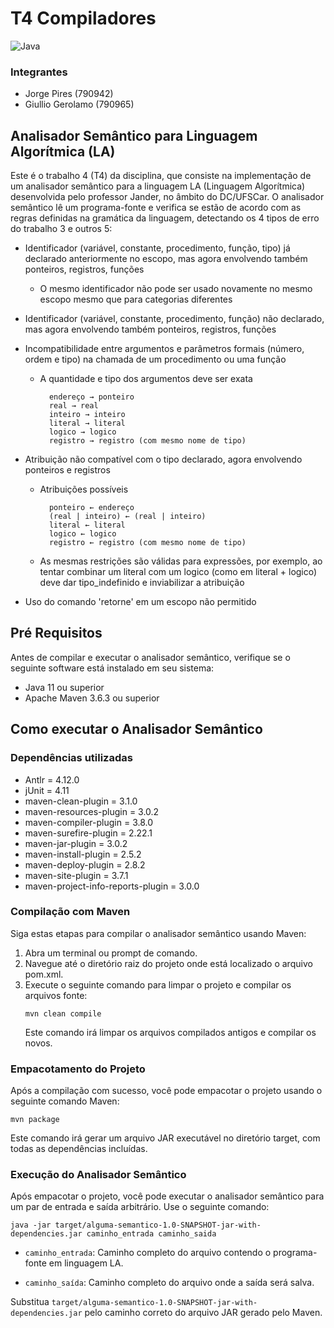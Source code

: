 # T4 Compiladores

![Java](https://img.shields.io/badge/java-%23ED8B00.svg?style=for-the-badge&logo=openjdk&logoColor=white)

### Integrantes

- Jorge Pires (790942)
- Giullio Gerolamo (790965)

## Analisador Semântico para Linguagem Algorítmica (LA)
Este é o trabalho 4 (T4) da disciplina, que consiste na implementação de um analisador semântico para a linguagem LA (Linguagem Algorítmica) desenvolvida pelo professor Jander, no âmbito do DC/UFSCar. O analisador semântico lê um programa-fonte e verifica se estão de acordo com as regras definidas na gramática da linguagem, detectando os 4 tipos de erro do trabalho 3 e outros 5:

- Identificador (variável, constante, procedimento, função, tipo) já declarado anteriormente no escopo, mas agora envolvendo também ponteiros, registros, funções
  - O mesmo identificador não pode ser usado novamente no mesmo escopo mesmo que para categorias diferentes
- Identificador (variável, constante, procedimento, função) não declarado, mas agora envolvendo também ponteiros, registros, funções
- Incompatibilidade entre argumentos e parâmetros formais (número, ordem e tipo) na chamada de um procedimento ou uma função
  - A quantidade e tipo dos argumentos deve ser exata
    ```
      endereço → ponteiro
      real → real
      inteiro → inteiro
      literal → literal
      logico → logico
      registro → registro (com mesmo nome de tipo)
    ```

- Atribuição não compatível com o tipo declarado, agora envolvendo ponteiros e registros
  - Atribuições possíveis
    ```
      ponteiro ← endereço
      (real | inteiro) ← (real | inteiro)
      literal ← literal
      logico ← logico
      registro ← registro (com mesmo nome de tipo)
    ```
  - As mesmas restrições são válidas para expressões, por exemplo, ao tentar combinar um literal com um logico (como em literal + logico) deve dar tipo_indefinido e inviabilizar a atribuição

- Uso do comando 'retorne' em um escopo não permitido
## Pré Requisitos
Antes de compilar e executar o analisador semântico, verifique se o seguinte software está instalado em seu sistema:

- Java 11 ou superior
- Apache Maven 3.6.3 ou superior


## Como executar o Analisador Semântico

### Dependências utilizadas
- Antlr = 4.12.0
- jUnit = 4.11
- maven-clean-plugin = 3.1.0
- maven-resources-plugin = 3.0.2
- maven-compiler-plugin = 3.8.0
- maven-surefire-plugin = 2.22.1
- maven-jar-plugin = 3.0.2
- maven-install-plugin = 2.5.2
- maven-deploy-plugin = 2.8.2
- maven-site-plugin = 3.7.1
- maven-project-info-reports-plugin = 3.0.0
  
### Compilação com Maven
Siga estas etapas para compilar o analisador semântico usando Maven:

1. Abra um terminal ou prompt de comando.
2. Navegue até o diretório raiz do projeto onde está localizado o arquivo pom.xml.
3. Execute o seguinte comando para limpar o projeto e compilar os arquivos fonte:
    ```
    mvn clean compile 
    ```
   Este comando irá limpar os arquivos compilados antigos e compilar os novos.

### Empacotamento do Projeto
Após a compilação com sucesso, você pode empacotar o projeto usando o seguinte comando Maven:
```
mvn package
```
Este comando irá gerar um arquivo JAR executável no diretório target, com todas as dependências incluídas.

### Execução do Analisador Semântico
Após empacotar o projeto, você pode executar o analisador semântico para um par de entrada e saída arbitrário. Use o seguinte comando:
    
```
java -jar target/alguma-semantico-1.0-SNAPSHOT-jar-with-dependencies.jar caminho_entrada caminho_saida
```
    
- ``caminho_entrada``: Caminho completo do arquivo contendo o programa-fonte em linguagem LA.

- ``caminho_saída``: Caminho completo do arquivo onde a saída será salva.


Substitua ``target/alguma-semantico-1.0-SNAPSHOT-jar-with-dependencies.jar`` pelo caminho correto do arquivo JAR gerado pelo Maven.
